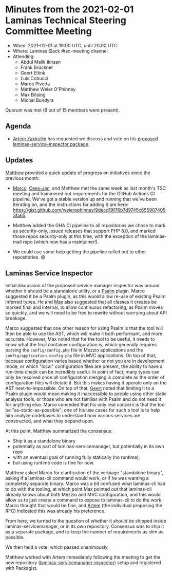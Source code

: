 # Minutes from the 2021-02-01 Laminas Technical Steering Committee Meeting

- When: 2021-02-01 at 19:00 UTC, until 20:00 UTC
- Where: Laminas Slack #tsc-meeting channel
- Attending:
  - Abdul Malik Ikhsan
  - Frank Brückner
  - Geert Eltink
  - Luís Cobucci
  - Marco Pivetta
  - Matthew Weier O'Phinney
  - Max Bösing
  - Michał Bundyra

Quorum was met (8 out of 15 members were present).

## Agenda

- [Artem Zakirullin](https://github.com/zakirullin) has requested we discuss and vote on his [proposed laminas-service-inspector package](https://github.com/laminas/technical-steering-committee/issues/55).

## Updates

[Matthew](https://github.com/weierophinney) provided a quick update of progress on initiatives since the previous month:

- [Marco](https://github.com/Ocramius), [Cees-Jan](https://github.com/WyriHaximus), and Matthew met the same week as last month's TSC meeting and hammered out requirements for the GitHub Actions CI pipeline.
  We've got a stable version up and running that we've been iterating on, and the instructions for adding it are here: https://gist.github.com/weierophinney/9decd19f76b7d9745c6559074053fa65

- Matthew added the GHA CI pipeline to all repositories we chose to mark as security-only, issued releases that support PHP 8.0, and marked those repos security-only at this time, with the exception of the laminas-mail repo (which now has a maintainer!).

- We could use some help getting the pipeline rolled out to other repositories. :smile:

## Laminas Service Inspector

Initial discussion of the proposed service manager inspector was around whether it should be a standalone utility, or a [Psalm](https://psalm.dev) plugin.
Marco suggested it be a Psalm plugin, as this wuold allow re-use of existing Psalm inferred types.
He and [Max](https://github.com/boesing) also suggested that all classes it creates be marked final and internal, to allow continuous refactoring, as Psalm moves so quickly, and we will need to be free to rewrite without worrying about API breakage.

Marco suggested that one other reason for using Psalm is that the tool will then be able to use the AST, which will make it both performant, and more accurate.
However, Max noted that for the tool to be useful, it needs to know what the final container configuration is, which generally requires parsing the `config/config.php` file in Mezzio applications and the `config/application.config.php` file in MVC applications.
On top of that, because configuration varies based whether or not you are in development mode, or which "local" configuration files are present, the ability to have a run-time check can be incredibly useful.
In point of fact, many types can only be resolved once all configuration merging is complete as the order of configuration files will dictate it.
But this makes having it operate only on the AST next-to-impossible.
On top of that, [Geert](https://github.com/geerteltink) noted that limiting it to a Psalm plugin would mean making it inaccessible to people using other static analysis tools, or those who are not familiar with Psalm and do not need it for anything else.
Marco conceded that his only real concern is that the tool be "as-static-as-possible"; one of his use cases for such a tool is to help him analyze codebases to understand how various services are constructed, and what they depend upon.

At this point, Matthew summarized the consensus:

- Ship it as a standalone binary
- potentially as part of laminas-servicemanager, but potentially in its own repo
- with an eventual goal of running fully statically (no runtime),
- but using runtime code is fine for now.

Matthew asked Marco for clarification of the verbiage "standalone binary", asking if a laminas-cli command would work, or if he was wanting a completely separate binary.
Marco was a bit confused what laminas-cli had to do with the tooling, at which point Max pointed out that laminas-cli already knows about both Mezzio and MVC configuration, and this would allow us to just create a command to expose to laminas-cli to do the work.
Marco thought that would be fine, and [Artem](https://github.com/zakirullin) (the individual proposing the RFC) indicated this was already his preference.

From here, we turned to the question of whether it should be shipped inside laminas-servicemanager, or in its own repository.
Consensus was to ship it as a separate package, and to keep the number of requirements as slim as possible.

We then held a vote, which passed unanimously.

Matthew worked with Artem immediately following the meeting to get the new repository ([laminas-servicemanager-inspector](https://github.com/laminas/laminas-servicemanager-inspector)) setup and registered with Packagist.

